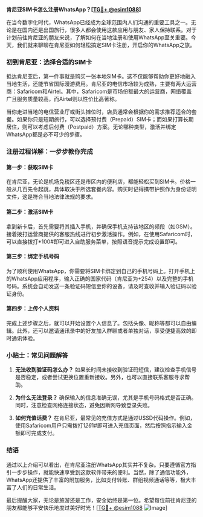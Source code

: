 **肯尼亚SIM卡怎么注册WhatsApp？[[TG💪+ @esim1088](https://t.me/s/esim1088)]**

在当今数字化时代，WhatsApp已经成为全球范围内人们沟通的重要工具之一。无论是在国内还是出国旅行，很多人都会使用这款应用与朋友、家人保持联系。对于计划前往肯尼亚的朋友来说，了解如何在当地注册和使用WhatsApp至关重要。今天，我们就来聊聊在肯尼亚如何轻松搞定SIM卡注册，开启你的WhatsApp之旅。

### 初到肯尼亚：选择合适的SIM卡

抵达肯尼亚后，第一件事就是购买一张本地SIM卡。这不仅能够帮助你更好地融入当地生活，还能节省国际漫游费用。肯尼亚的电信市场较为成熟，主要有两大运营商：Safaricom和Airtel。其中，Safaricom是市场份额最大的运营商，网络覆盖广且服务质量较高，而Airtel则以性价比高著称。

当你走进当地的电信营业厅或街头摊位时，店员通常会根据你的需求推荐适合的套餐。如果你只是短期旅行，可以选择预付费（Prepaid）SIM卡；而如果打算长期居住，则可以考虑后付费（Postpaid）方案。无论哪种类型，激活并绑定WhatsApp都是必不可少的步骤。

### 注册过程详解：一步步教你完成

#### 第一步：获取SIM卡
在肯尼亚，无论是机场免税区还是市区内的便利店，都能轻松买到SIM卡。价格一般从几百先令起跳，具体取决于所选套餐内容。购买时记得携带护照作为身份证明文件，这是符合当地法律法规的要求。

#### 第二步：激活SIM卡
拿到新卡后，首先需要将其插入手机，并确保手机支持该地区的频段（如GSM）。接着拨打运营商提供的客服热线进行初步激活操作。例如，在使用Safaricom时，可以直接拨打*100#即可进入自助服务菜单，按照语音提示完成设置即可。

#### 第三步：绑定手机号码
为了顺利使用WhatsApp，你需要将SIM卡绑定到自己的手机号码上。打开手机上的WhatsApp应用程序，输入正确的国家代码（肯尼亚为+254）以及完整的手机号码。系统会自动发送一条验证码短信至你的设备，请及时查收并输入验证码以验证身份。

#### 第四步：上传个人资料
完成上述步骤之后，就可以开始设置个人信息了。包括头像、昵称等都可以自由编辑。此外，还可以邀请通讯录中的好友加入群聊或者单独对话，享受便捷高效的即时通讯体验。

### 小贴士：常见问题解答
1. **无法收到验证码怎么办？**
   如果长时间未接收到验证码短信，建议检查手机信号是否稳定，或者尝试更换位置重新接收。另外，也可以直接联系客服寻求帮助。
   
2. **为什么无法登录？**
   确保输入的信息准确无误，尤其是手机号码格式是否正确。同时，注意检查网络连接状态，避免因断网导致登录失败。

3. **如何充值话费？**
   在肯尼亚，最常见的充值方式是通过USSD代码操作。例如，使用Safaricom用户只需拨打*126*1#即可进入充值页面，然后按照指示输入金额即可完成支付。

### 结语
通过以上介绍可以看出，在肯尼亚注册WhatsApp其实并不复杂。只要遵循官方指引一步步操作，就能快速享受到这款软件带来的便利。当然，除了通信功能外，WhatsApp还提供了丰富的附加服务，比如支付转账、群组视频通话等等，极大丰富了人们的日常生活。

最后提醒大家，无论是旅游还是工作，安全始终是第一位。希望每位前往肯尼亚的朋友都能够平安快乐地度过美好时光！[[TG💪+ @esim1088](https://t.me/s/esim1088) ![Image](https://i.postimg.cc/4NQfJmqS/Snipaste-2025-05-13-00-14-12.png)]